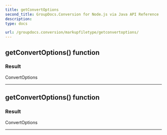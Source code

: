 ```yaml
---
title: getConvertOptions
second_title: GroupDocs.Conversion for Node.js via Java API Reference
description: 
type: docs

url: /groupdocs.conversion/markupfiletype/getconvertoptions/
---
```


## getConvertOptions()  function


### Result
ConvertOptions


---


## getConvertOptions()  function


### Result
ConvertOptions


---


